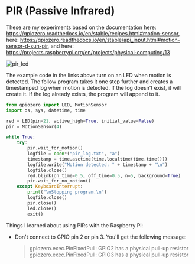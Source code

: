 # PIR (Passive Infrared)

These are my experiments based on the documentation here: https://gpiozero.readthedocs.io/en/stable/recipes.html#motion-sensor, here: https://gpiozero.readthedocs.io/en/stable/api_input.html#motion-sensor-d-sun-pir, and here: https://projects.raspberrypi.org/en/projects/physical-computing/13

![pir_led](https://user-images.githubusercontent.com/13591438/38474573-f6e08a36-3b65-11e8-8514-d0ba14bab33f.png)

The example code in the links above turn on an LED when motion is detected. The follow program takes it one step further and creates a timestamped log when motion is detected. If the log doesn't exist, it will create it. If the log already exists, the program will append to it. 

```Python
from gpiozero import LED, MotionSensor
import os, sys, datetime, time

red = LED(pin=21, active_high=True, initial_value=False)
pir = MotionSensor(4)

while True:
    try:
        pir.wait_for_motion()
        logfile = open*("pir_log.txt", "a")
        timestamp = time.asctime(time.localtime(time.time()))
        logfile.write("Motion detected: " + timestamp + "\n")
        logfile.close()
        red.blink(on_time=0.5, off_time=0.5, n=5, background=True)
        pir.wait_for_no_motion()
    except KeyboardInterrupt:
        print("\nStopping program.\n")
        logfile.close()
        pir.close()
        led.close()
        exit()
```

Things I learned about using PIRs with the Raspberry Pi:
* Don't connect to GPIO pin 2 or pin 3. You'll get the following message:
    > gpiozero.exec.PinFixedPull: GPIO2 has a physical pull-up resistor
    > gpiozero.exec.PinFixedPull: GPIO3 has a physical pull-up resistor
